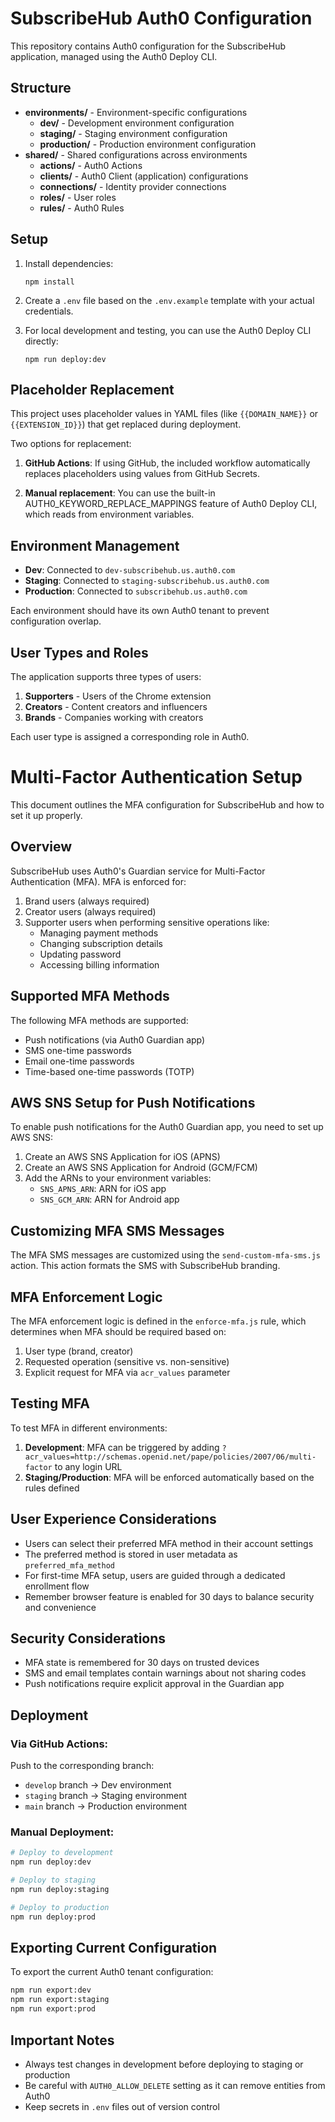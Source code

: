 # SubscribeHub Auth0 Configuration

This repository contains Auth0 configuration for the SubscribeHub application, managed using the Auth0 Deploy CLI.

## Structure

- **environments/** - Environment-specific configurations
  - **dev/** - Development environment configuration
  - **staging/** - Staging environment configuration
  - **production/** - Production environment configuration
- **shared/** - Shared configurations across environments
  - **actions/** - Auth0 Actions
  - **clients/** - Auth0 Client (application) configurations
  - **connections/** - Identity provider connections
  - **roles/** - User roles
  - **rules/** - Auth0 Rules

## Setup

1. Install dependencies:
   ```
   npm install
   ```

2. Create a `.env` file based on the `.env.example` template with your actual credentials.

3. For local development and testing, you can use the Auth0 Deploy CLI directly:
   ```
   npm run deploy:dev
   ```

## Placeholder Replacement

This project uses placeholder values in YAML files (like `{{DOMAIN_NAME}}` or `{{EXTENSION_ID}}`) that get replaced during deployment.

Two options for replacement:

1. **GitHub Actions**: If using GitHub, the included workflow automatically replaces placeholders using values from GitHub Secrets.

2. **Manual replacement**: You can use the built-in AUTH0_KEYWORD_REPLACE_MAPPINGS feature of Auth0 Deploy CLI, which reads from environment variables.

## Environment Management

- **Dev**: Connected to `dev-subscribehub.us.auth0.com`
- **Staging**: Connected to `staging-subscribehub.us.auth0.com`
- **Production**: Connected to `subscribehub.us.auth0.com`

Each environment should have its own Auth0 tenant to prevent configuration overlap.

## User Types and Roles

The application supports three types of users:

1. **Supporters** - Users of the Chrome extension
2. **Creators** - Content creators and influencers
3. **Brands** - Companies working with creators

Each user type is assigned a corresponding role in Auth0.

# Multi-Factor Authentication Setup

This document outlines the MFA configuration for SubscribeHub and how to set it up properly.

## Overview

SubscribeHub uses Auth0's Guardian service for Multi-Factor Authentication (MFA). MFA is enforced for:

1. Brand users (always required)
2. Creator users (always required)
3. Supporter users when performing sensitive operations like:
   - Managing payment methods
   - Changing subscription details
   - Updating password
   - Accessing billing information

## Supported MFA Methods

The following MFA methods are supported:

- Push notifications (via Auth0 Guardian app)
- SMS one-time passwords
- Email one-time passwords
- Time-based one-time passwords (TOTP)

## AWS SNS Setup for Push Notifications

To enable push notifications for the Auth0 Guardian app, you need to set up AWS SNS:

1. Create an AWS SNS Application for iOS (APNS)
2. Create an AWS SNS Application for Android (GCM/FCM)
3. Add the ARNs to your environment variables:
   - `SNS_APNS_ARN`: ARN for iOS app
   - `SNS_GCM_ARN`: ARN for Android app

## Customizing MFA SMS Messages

The MFA SMS messages are customized using the `send-custom-mfa-sms.js` action. This action formats the SMS with SubscribeHub branding.

## MFA Enforcement Logic

The MFA enforcement logic is defined in the `enforce-mfa.js` rule, which determines when MFA should be required based on:

1. User type (brand, creator)
2. Requested operation (sensitive vs. non-sensitive)
3. Explicit request for MFA via `acr_values` parameter

## Testing MFA

To test MFA in different environments:

1. **Development**: MFA can be triggered by adding `?acr_values=http://schemas.openid.net/pape/policies/2007/06/multi-factor` to any login URL
2. **Staging/Production**: MFA will be enforced automatically based on the rules defined

## User Experience Considerations

- Users can select their preferred MFA method in their account settings
- The preferred method is stored in user metadata as `preferred_mfa_method`
- For first-time MFA setup, users are guided through a dedicated enrollment flow
- Remember browser feature is enabled for 30 days to balance security and convenience

## Security Considerations

- MFA state is remembered for 30 days on trusted devices
- SMS and email templates contain warnings about not sharing codes
- Push notifications require explicit approval in the Guardian app

## Deployment

### Via GitHub Actions:

Push to the corresponding branch:
- `develop` branch → Dev environment
- `staging` branch → Staging environment
- `main` branch → Production environment

### Manual Deployment:

```bash
# Deploy to development
npm run deploy:dev

# Deploy to staging
npm run deploy:staging

# Deploy to production
npm run deploy:prod
```

## Exporting Current Configuration

To export the current Auth0 tenant configuration:

```bash
npm run export:dev
npm run export:staging
npm run export:prod
```

## Important Notes

- Always test changes in development before deploying to staging or production
- Be careful with `AUTH0_ALLOW_DELETE` setting as it can remove entities from Auth0
- Keep secrets in `.env` files out of version control